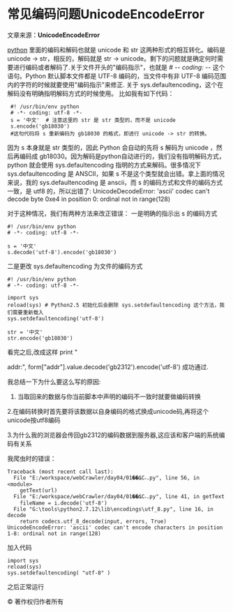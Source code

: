 # 常见编码问题UnicodeEncodeError

文章来源：**UnicodeEncodeError**

[python](https://link.jianshu.com/?t=http://lib.csdn.net/base/python) 里面的编码和解码也就是 unicode 和 str 这两种形式的相互转化。编码是 unicode -> str，相反的，解码就是 str -> unicode。剩下的问题就是确定何时需要进行编码或者解码了.关于文件开头的"编码指示"，也就是 # -*- coding: -*- 这个语句。Python 默认脚本文件都是 UTF-8 编码的，当文件中有非 UTF-8 编码范围内的字符的时候就要使用"编码指示"来修正. 关于 sys.defaultencoding，这个在解码没有明确指明解码方式的时候使用。
比如我有如下代码：

```
 #! /usr/bin/env python
 # -*- coding: utf-8 -*- 
 s = '中文'  # 注意这里的 str 是 str 类型的，而不是 unicode
 s.encode('gb18030') 
 #这句代码将 s 重新编码为 gb18030 的格式，即进行 unicode -> str 的转换。
```

因为 s 本身就是 str 类型的，因此 Python 会自动的先将 s 解码为 unicode ，然后再编码成 gb18030。因为解码是python自动进行的，我们没有指明解码方式，python 就会使用 sys.defaultencoding 指明的方式来解码。很多情况下 sys.defaultencoding 是 ANSCII，如果 s 不是这个类型就会出错。拿上面的情况来说，我的 sys.defaultencoding 是 anscii，而 s 的编码方式和文件的编码方式一致，是 utf8 的，所以出错了:
UnicodeDecodeError: 'ascii' codec can't decode byte 0xe4 in position 0: ordinal not in range(128)

对于这种情况，我们有两种方法来改正错误： 一是明确的指示出 s 的编码方式

```
#! /usr/bin/env python 
# -*- coding: utf-8 -*- 

s = '中文' 
s.decode('utf-8').encode('gb18030') 
```

二是更改 sys.defaultencoding 为文件的编码方式

```
#! /usr/bin/env python 
# -*- coding: utf-8 -*- 

import sys 
reload(sys) # Python2.5 初始化后会删除 sys.setdefaultencoding 这个方法，我们需要重新载入 
sys.setdefaultencoding('utf-8') 

str = '中文' 
str.encode('gb18030')
```

看完之后,改成这样
print "<p>addr:", form["addr"].value.decode('gb2312').encode('utf-8')
成功通过.

我总结一下为什么要这么写的原因:

1. 当取回来的数据与你当前脚本中声明的编码不一致时就要做编码转换

2.在编码转换时首先要将该数据以自身编码的格式换成unicode码,再将这个unicode按utf8编码

3.为什么我的浏览器会传回gb2312的编码数据到服务器,这应该和客户端的系统编码有关系

我爬虫时的错误：

```
Traceback (most recent call last):
  File "E:/workspace/webCrawler/day04/01��ȡС˵.py", line 56, in <module>
    getText(url)
  File "E:/workspace/webCrawler/day04/01��ȡС˵.py", line 41, in getText
    fileName = i.decode('utf-8')
  File "G:\tools\python2.7.12\lib\encodings\utf_8.py", line 16, in decode
    return codecs.utf_8_decode(input, errors, True)
UnicodeEncodeError: 'ascii' codec can't encode characters in position 1-8: ordinal not in range(128)
```

加入代码

```
import sys
reload(sys)
sys.setdefaultencoding( "utf-8" )
```

之后正常运行

© 著作权归作者所有
